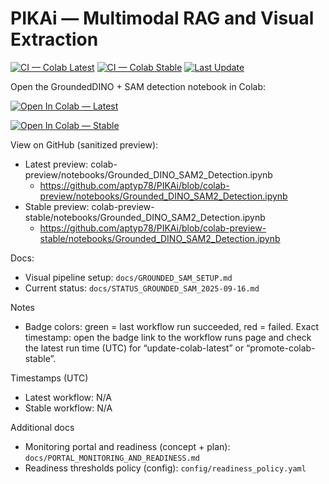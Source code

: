# PIKAi — Multimodal RAG and Visual Extraction

[![CI — Colab Latest](https://github.com/aptyp78/PIKAi/actions/workflows/update-colab-latest.yml/badge.svg?branch=main)](https://github.com/aptyp78/PIKAi/actions/workflows/update-colab-latest.yml?query=branch%3Amain)
[![CI — Colab Stable](https://github.com/aptyp78/PIKAi/actions/workflows/promote-colab-stable.yml/badge.svg?branch=main)](https://github.com/aptyp78/PIKAi/actions/workflows/promote-colab-stable.yml?query=branch%3Amain)
[![Last Update](https://img.shields.io/github/last-commit/aptyp78/PIKAi?label=Last%20update&color=blue)](https://github.com/aptyp78/PIKAi/commits)

Open the GroundedDINO + SAM detection notebook in Colab:

[![Open In Colab — Latest](https://colab.research.google.com/assets/colab-badge.svg)](https://colab.research.google.com/github/aptyp78/PIKAi/blob/colab-latest/notebooks/Grounded_DINO_SAM2_Detection.ipynb)

[![Open In Colab — Stable](https://img.shields.io/badge/Colab-Stable-blue?logo=google-colab&logoColor=white)](https://colab.research.google.com/github/aptyp78/PIKAi/blob/colab-stable/notebooks/Grounded_DINO_SAM2_Detection.ipynb)

View on GitHub (sanitized preview):
- Latest preview: colab-preview/notebooks/Grounded_DINO_SAM2_Detection.ipynb
  - https://github.com/aptyp78/PIKAi/blob/colab-preview/notebooks/Grounded_DINO_SAM2_Detection.ipynb
- Stable preview: colab-preview-stable/notebooks/Grounded_DINO_SAM2_Detection.ipynb
  - https://github.com/aptyp78/PIKAi/blob/colab-preview-stable/notebooks/Grounded_DINO_SAM2_Detection.ipynb

Docs:
- Visual pipeline setup: `docs/GROUNDED_SAM_SETUP.md`
- Current status: `docs/STATUS_GROUNDED_SAM_2025-09-16.md`

Notes
- Badge colors: green = last workflow run succeeded, red = failed. Exact timestamp: open the badge link to the workflow runs page and check the latest run time (UTC) for “update-colab-latest” or “promote-colab-stable”.

Timestamps (UTC)
- Latest workflow: <!-- COLAB_LATEST_RUN:START -->N/A<!-- COLAB_LATEST_RUN:END -->
- Stable workflow: <!-- COLAB_STABLE_RUN:START -->N/A<!-- COLAB_STABLE_RUN:END -->

Additional docs
- Monitoring portal and readiness (concept + plan): `docs/PORTAL_MONITORING_AND_READINESS.md`
- Readiness thresholds policy (config): `config/readiness_policy.yaml`

